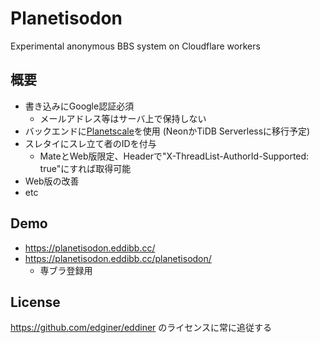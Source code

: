 # Planetisodon

Experimental anonymous BBS system on Cloudflare workers

## 概要

- 書き込みにGoogle認証必須 
  - メールアドレス等はサーバ上で保持しない
- バックエンドに[Planetscale](https://planetscale.com/)を使用 (NeonかTiDB Serverlessに移行予定)
- スレタイにスレ立て者のIDを付与
  - MateとWeb版限定、Headerで"X-ThreadList-AuthorId-Supported: true"にすれば取得可能
- Web版の改善
- etc

## Demo

- https://planetisodon.eddibb.cc/
- https://planetisodon.eddibb.cc/planetisodon/
  - 専ブラ登録用

## License

https://github.com/edginer/eddiner のライセンスに常に追従する

